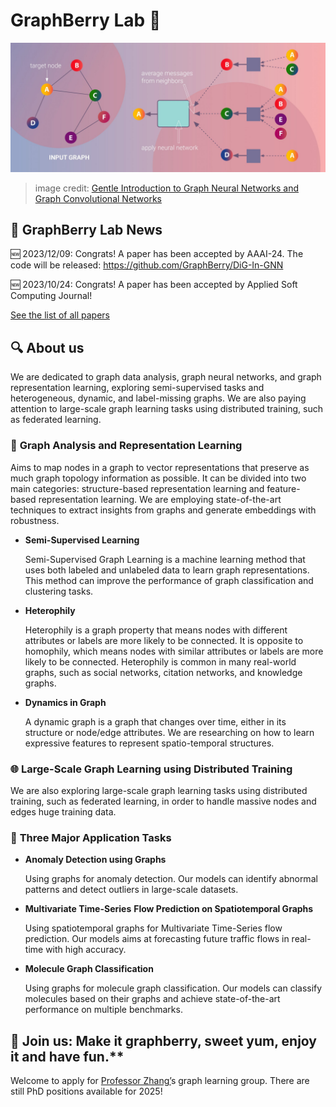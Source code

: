 # GraphBerry Lab 🍇

![image](/images/GNN-01-scaled.jpg)
> image credit: [Gentle Introduction to Graph Neural Networks and Graph Convolutional Networks](https://perfectial.com/blog/graph-neural-networks-and-graph-convolutional-networks/)

## 📰 GraphBerry Lab News

🆕 2023/12/09: Congrats! A paper has been accepted by AAAI-24. The code will be released: https://github.com/GraphBerry/DiG-In-GNN

🆕 2023/10/24: Congrats! A paper has been accepted by Applied Soft Computing Journal!

[See the list of all papers](papers.md)

## 🔍 **About us**

We are dedicated to graph data analysis, graph neural networks, and graph representation learning, exploring semi-supervised tasks and heterogeneous, dynamic, and label-missing graphs. We are also paying attention to large-scale graph learning tasks using distributed training, such as federated learning.

### 🌟 **Graph Analysis and Representation Learning**

Aims to map nodes in a graph to vector representations that preserve as much graph topology information as possible. It can be divided into two main categories: structure-based representation learning and feature-based representation learning. We are employing state-of-the-art techniques to extract insights from graphs and generate embeddings with robustness.

- **Semi-Supervised Learning**

  Semi-Supervised Graph Learning is a machine learning method that uses both labeled and unlabeled data to learn graph representations. This method can improve the performance of graph classification and clustering tasks.

- **Heterophily**

  Heterophily is a graph property that means nodes with different attributes or labels are more likely to be connected. It is opposite to homophily, which means nodes with similar attributes or labels are more likely to be connected. Heterophily is common in many real-world graphs, such as social networks, citation networks, and knowledge graphs.

- **Dynamics in Graph**

  A dynamic graph is a graph that changes over time, either in its structure or node/edge attributes. We are researching on how to learn expressive features to represent spatio-temporal structures.

### 🌐 **Large-Scale Graph Learning using Distributed Training**

We are also exploring large-scale graph learning tasks using distributed training, such as federated learning, in order to handle massive nodes and edges huge training data.

### 🚀 **Three Major Application Tasks**

- **Anomaly Detection using Graphs**

  Using graphs for anomaly detection. Our models can identify abnormal patterns and detect outliers in large-scale datasets.

- **Multivariate Time-Series** **Flow Prediction on Spatiotemporal Graphs**

  Using spatiotemporal graphs for Multivariate Time-Series flow prediction. Our models aims at forecasting future traffic flows in real-time with high accuracy.

- **Molecule Graph Classification**

  Using graphs for molecule graph classification. Our models can classify molecules based on their graphs and achieve state-of-the-art performance on multiple benchmarks.

<!-- ## 🌅 Join us: A**iming to be SEU 计软智网の頂點. Make it graphberry, sweet yum, enjoy it and have fun.** -->

## 🌅 Join us: Make it graphberry, sweet yum, enjoy it and have fun.**

Welcome to apply for [Professor Zhang’](https://jhzhangseu.github.io)s graph learning group. There are still PhD positions available for 2025!
